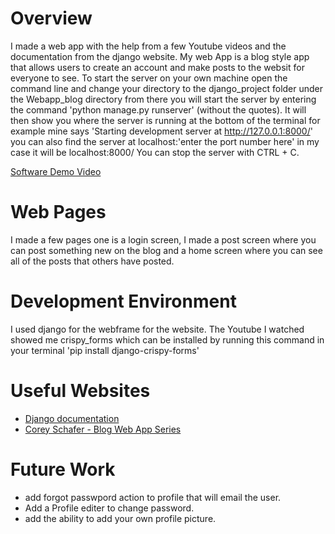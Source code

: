 # Overview

I made a web app with the help from a few Youtube videos and the documentation from the django website. My web App is a blog style app that allows users to create an account and make posts to the websit for everyone to see. To start the server on your own machine open the command line and change your directory to the django_project folder under the Webapp_blog directory from there you will start the server by entering the command 'python manage.py runserver' (without the quotes). It will then show you where the server is running at the bottom of the terminal for example mine says 'Starting development server at http://127.0.0.1:8000/' you can also find the server at localhost:'enter the port number here' in my case it will be localhost:8000/ You can stop the server with CTRL + C.

[Software Demo Video](https://youtu.be/NlyeG-9YXAY)

# Web Pages

I made a few pages one is a login screen, I made a post screen where you can post something new on the blog and a home screen where you can see all of the posts that others have posted.

# Development Environment

I used django for the webframe for the website. 
The Youtube I watched showed me crispy_forms which can be installed by running this command in your terminal 'pip install django-crispy-forms'

# Useful Websites

* [Django documentation](https://www.djangoproject.com/)
* [Corey Schafer - Blog Web App Series](https://www.youtube.com/watch?v=UmljXZIypDc&list=PL-osiE80TeTtoQCKZ03TU5fNfx2UY6U4p)

# Future Work

* add forgot passwpord action to profile that will email the user.
* Add a Profile editer to change password.
* add the ability to add your own profile picture.
